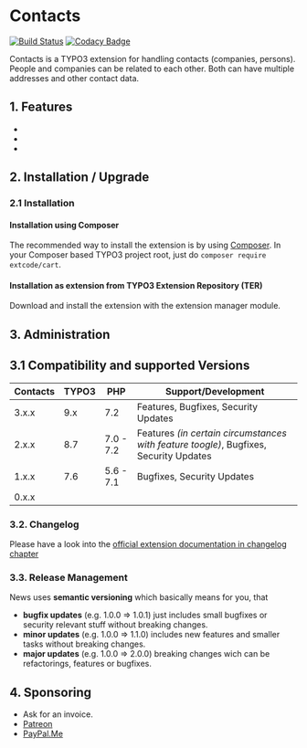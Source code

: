 # Contacts

[![Build Status](https://travis-ci.org/extcode/contacts.svg?branch=master)](https://travis-ci.org/extcode/contacts)
[![Codacy Badge](https://api.codacy.com/project/badge/Grade/0e71b0ff657e475f8b4af581e13ce3b8)](https://www.codacy.com/app/extcode/contacts?utm_source=github.com&amp;utm_medium=referral&amp;utm_content=extcode/contacts&amp;utm_campaign=Badge_Grade)

Contacts is a TYPO3 extension for handling contacts (companies, persons).
People and companies can be related to each other.
Both can have multiple addresses and other contact data.

## 1. Features

-
-
-

## 2. Installation / Upgrade

### 2.1 Installation

#### Installation using Composer

The recommended way to install the extension is by using [Composer][2]. In your Composer based TYPO3 project root, just do `composer require extcode/cart`. 

#### Installation as extension from TYPO3 Extension Repository (TER)

Download and install the extension with the extension manager module.

## 3. Administration

## 3.1 Compatibility and supported Versions

| Contacts      | TYPO3      | PHP       | Support/Development                     |
| ------------- | ---------- | ----------|---------------------------------------- |
| 3.x.x         | 9.x        | 7.2       | Features, Bugfixes, Security Updates    |
| 2.x.x         | 8.7        | 7.0 - 7.2 | Features _(in certain circumstances with feature toogle)_, Bugfixes, Security Updates    |
| 1.x.x         | 7.6        | 5.6 - 7.1 | Bugfixes, Security Updates              |
| 0.x.x         |            |           |                                         |

### 3.2. Changelog

Please have a look into the [official extension documentation in changelog chapter](https://docs.typo3.org/typo3cms/extensions/cart/Misc/Changelog/Index.html)

### 3.3. Release Management

News uses **semantic versioning** which basically means for you, that
- **bugfix updates** (e.g. 1.0.0 => 1.0.1) just includes small bugfixes or security relevant stuff without breaking changes.
- **minor updates** (e.g. 1.0.0 => 1.1.0) includes new features and smaller tasks without breaking changes.
- **major updates** (e.g. 1.0.0 => 2.0.0) breaking changes wich can be refactorings, features or bugfixes.

## 4. Sponsoring

*  Ask for an invoice.
*  [Patreon](https://patreon.com/ext_cart)
*  [PayPal.Me](https://paypal.me/extcart)

[1]: https://docs.typo3.org/typo3cms/extensions/cart/
[2]: https://getcomposer.org/